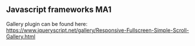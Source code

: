 ## Javascript frameworks MA1

Gallery plugin can be found here: https://www.jqueryscript.net/gallery/Responsive-Fullscreen-Simple-Scroll-Gallery.html

